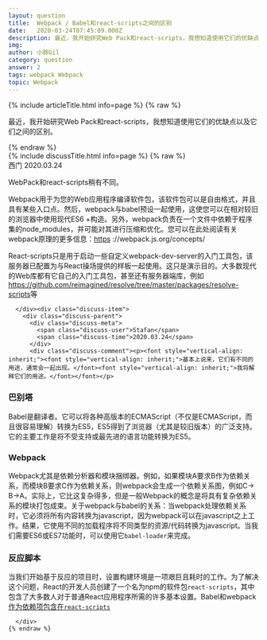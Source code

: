 ```yaml
---
layout: question
title:  Webpack / Babel和react-scripts之间的区别
date:   2020-03-24T07:45:09.000Z
description: 最近，我开始研究Web Pack和react-scripts，我想知道使用它们的优缺点以及它们之间的区别。...
img: 
author: 小胖Gil
category: question
answer: 2
tags: webpack Webpack
topic: Webpack
---
```

<div class="article-root">
  <div class="article">
    {% include articleTitle.html info=page %}
    {% raw %}
    <div class="article-content"><p><font style="vertical-align: inherit;"><font style="vertical-align: inherit;">最近，我开始研究Web Pack和react-scripts，我想知道使用它们的优缺点以及它们之间的区别。</font></font></p></div>
    {% endraw %}
  </div>

  <div class="discuss-wrapper">
    {% include discussTitle.html info=page %}
    {% raw %}
    <div class="discuss-item">
        <div class="discuss-parent">
          <div class="discuss-meta">
            <span class="discuss-user">西门</span>
            <span class="discuss-time">2020.03.24</span>
          </div>
          <div class="discuss-comment"><p><font style="vertical-align: inherit;"><font style="vertical-align: inherit;">WebPack和react-scripts稍有不同。</font></font></p>

<p><font style="vertical-align: inherit;"><font style="vertical-align: inherit;">Webpack用于为您的Web应用程序编译软件包，该软件包可以是自由格式，并且具有某些入口点。</font><font style="vertical-align: inherit;">然后，webpack与babel预设一起使用，这使您可以在相对较旧的浏览器中使用现代ES6 +构造。</font><font style="vertical-align: inherit;">另外，webpack负责在一个文件中依赖于程序集的node_modules，并可能对其进行压缩和优化。</font><font style="vertical-align: inherit;">您可以在此处阅读有关webpack原理的更多信息：</font><a href="https://webpack.js.org/concepts/" rel="noreferrer"><font style="vertical-align: inherit;">https</font></a><font style="vertical-align: inherit;"> ://webpack.js.org/concepts/</font></font><a href="https://webpack.js.org/concepts/" rel="noreferrer"><font style="vertical-align: inherit;"></font></a></p>

<p><font style="vertical-align: inherit;"><font style="vertical-align: inherit;">React-scripts只是用于启动一些自定义webpack-dev-server的入门工具包，该服务器已配置为与React操场提供的样板一起使用。</font><font style="vertical-align: inherit;">这只是演示目的。</font><font style="vertical-align: inherit;">大多数现代的Web库都有它自己的入门工具包，甚至还有服务器端库，例如</font></font><a href="https://github.com/reimagined/resolve/tree/master/packages/resolve-scripts" rel="noreferrer"><font style="vertical-align: inherit;"><font style="vertical-align: inherit;">https://github.com/reimagined/resolve/tree/master/packages/resolve-scripts</font></font></a><font style="vertical-align: inherit;"><font style="vertical-align: inherit;">等</font></font></p></div>
        </div>
        
      </div><div class="discuss-item">
        <div class="discuss-parent">
          <div class="discuss-meta">
            <span class="discuss-user">Stafan</span>
            <span class="discuss-time">2020.03.24</span>
          </div>
          <div class="discuss-comment"><p><font style="vertical-align: inherit;"><font style="vertical-align: inherit;">基本上说来，它们有不同的用途，通常会一起出现。</font><font style="vertical-align: inherit;">我将解释它们的用途。</font></font></p>

<h3><font style="vertical-align: inherit;"><font style="vertical-align: inherit;">巴别塔</font></font></h3>

<p><font style="vertical-align: inherit;"><font style="vertical-align: inherit;">Babel是翻译者。</font><font style="vertical-align: inherit;">它可以将各种高版本的ECMAScript（不仅是ECMAScript，而且很容易理解）转换为ES5，ES5得到了浏览器（尤其是较旧版本）的广泛支持。</font><font style="vertical-align: inherit;">它的主要工作是将不受支持或最先进的语言功能转换为ES5。</font></font></p>

<h3><font style="vertical-align: inherit;"><font style="vertical-align: inherit;">Webpack</font></font></h3>

<p><font style="vertical-align: inherit;"><font style="vertical-align: inherit;">Webpack尤其是依赖分析器和模块捆绑器。</font><font style="vertical-align: inherit;">例如，如果模块A要求B作为依赖关系，而模块B要求C作为依赖关系，则webpack会生成一个依赖关系图，例如C-&gt; B-&gt;A。实际上，它比这复杂得多，但是一般Webpack的概念是将具有复杂依赖关系的模块打包成束。</font><font style="vertical-align: inherit;">关于webpack与babel的关系：当webpack处理依赖关系时，它必须将所有内容转换为javascript，因为webpack可以在javascript之上工作。</font><font style="vertical-align: inherit;">结果，它使用不同的加载程序将不同类型的资源/代码转换为javascript。</font><font style="vertical-align: inherit;">当我们需要ES6或ES7功能时，可以使用它</font></font><code>babel-loader</code><font style="vertical-align: inherit;"><font style="vertical-align: inherit;">来完成。</font></font></p>

<h3><font style="vertical-align: inherit;"><font style="vertical-align: inherit;">反应脚本</font></font></h3>

<p><font style="vertical-align: inherit;"><font style="vertical-align: inherit;">当我们开始基于反应的项目时，设置构建环境是一项艰巨且耗时的工作。</font><font style="vertical-align: inherit;">为了解决这个问题，React的开发人员创建了一个名为npm的软件包</font></font><code>react-scripts</code><font style="vertical-align: inherit;"><font style="vertical-align: inherit;">，其中包含了大多数人对于普通React应用程序所需的许多基本设置。</font><font style="vertical-align: inherit;">Babel和webpack </font></font><a href="https://www.npmjs.com/package/react-scripts?activeTab=dependencies" rel="noreferrer"><font style="vertical-align: inherit;"><font style="vertical-align: inherit;">作为依赖项包含在</font></font><code>react-scripts</code></a></p></div>
        </div>
        
      </div>
    {% endraw %}
  </div>
<div>
